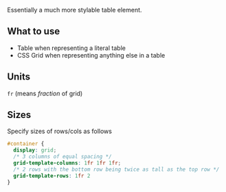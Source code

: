 Essentially a much more stylable table element.

## What to use
- Table when representing a literal table
- CSS Grid when representing anything else in a table

## Units
`fr` (means *fraction* of grid)

## Sizes
Specify sizes of rows/cols as follows

```css
#container {
  display: grid;
  /* 3 columns of equal spacing */
  grid-template-columns: 1fr 1fr 1fr;
  /* 2 rows with the bottom row being twice as tall as the top row */
  grid-template-rows: 1fr 2
}
```